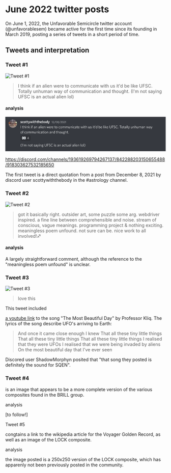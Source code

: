 # June 2022 twitter posts

On June 1, 2022, the Unfavorable Semicircle twitter account (@unfavorablesem) became active for the first time since its founding in March 2019, posting a series of tweets in a short period of time.

## Tweets and interpretation

### Tweet #1

![Tweet #1](june_22_tweet_1.png "Tweet #1")

> I  think if an alien were to communicate with us it'd be like UFSC. Totally unhuman way of communication and thought.
> (I'm not saying UFSC is an actual alien lol)

#### analysis

![scottywiththebody's comment](Discord_quote.png "scottywiththebody's comment")

https://discord.com/channels/193619269794267137/842288203150655488/918303627532185650


The first tweet is a direct quotation from a post from December 8, 2021 by discord user scottywiththebody in the #astrology channel.

### Tweet #2

![Tweet #2](june_22_tweet_2.png "Tweet #2")

> got it basically right. outsider art, some puzzle some arg. webdriver inspired. a fine line between comprehensible and noise. stream of conscious, vague meanings. programming project & nothing exciting. meaningless poem unfound. not sure can be. nice work to all involved!♐️

#### analysis

A largely straightforward comment, although the reference to the "meaningless poem unfound" is unclear.

### Tweet #3

![Tweet #3](june_22_tweet_3.png "Tweet #3")

> love this

This tweet included 

[a youtube link](https://youtu.be/68C1Gc4De7c) to the song "The Most Beautiful Day" by Professor Kliq. The lyrics of the song describe UFO's arriving to Earth:

> And once it came close enough I knew
> That all these tiny little things
> That all these tiny little things
> That all these tiny little things
> I realised that they were UFOs
> I realised that we were being invaded by aliens
> On the most beautiful day that I've ever seen

Discored user ShadowMorphyn posited that "that song they posted is definitely the sound for SQEN".

### Tweet #4

is an image that appears to be a more complete version of the various composites found in the BRILL group.

analysis

[to follow!]

Tweet #5

congtains a link to the wikipedia article for the Voyager Golden Record, as well as an image of the LOCK composite.

analysis

the image posted is a 250x250 version of the LOCK composite, which has apparenly not been previously posted in the community.



